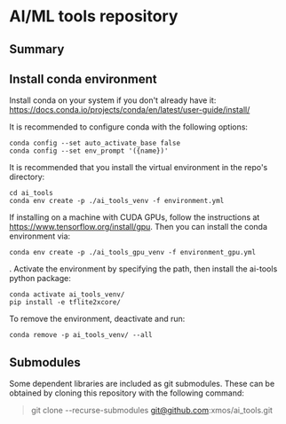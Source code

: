 AI/ML tools repository
======================

Summary
-------


Install conda environment
-------------------------
Install conda on your system if you don't already have it:
https://docs.conda.io/projects/conda/en/latest/user-guide/install/

It is recommended to configure conda with the following options:
```
conda config --set auto_activate_base false
conda config --set env_prompt '({name})'
```

It is recommended that you install the virtual environment in the repo's directory:
```
cd ai_tools
conda env create -p ./ai_tools_venv -f environment.yml
```
If installing on a machine with CUDA GPUs, follow the instructions at https://www.tensorflow.org/install/gpu.
Then you can install the conda environment via:
```
conda env create -p ./ai_tools_gpu_venv -f environment_gpu.yml
```
.
Activate the environment by specifying the path, then install the ai-tools python package:
```
conda activate ai_tools_venv/
pip install -e tflite2xcore/
```

To remove the environment, deactivate and run:
```
conda remove -p ai_tools_venv/ --all
```

Submodules
----------
Some dependent libraries are included as git submodules. These can be obtained by cloning this repository with the following command:

> git clone --recurse-submodules git@github.com:xmos/ai_tools.git
